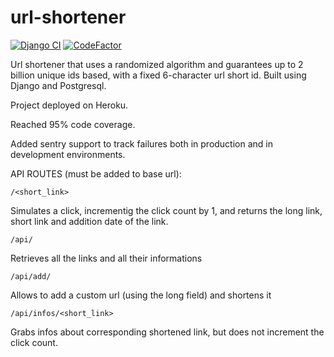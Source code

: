 # url-shortener
[![Django CI](https://github.com/michelececcacci/url-shortener/actions/workflows/django.yml/badge.svg)](https://github.com/michelececcacci/url-shortener/actions/workflows/django.yml)
[![CodeFactor](https://www.codefactor.io/repository/github/michelececcacci/url-shortener/badge/main)](https://www.codefactor.io/repository/github/michelececcacci/url-shortener/overview/main)

Url shortener that uses a randomized algorithm and guarantees up to 2 billion unique ids based, with a fixed 6-character url short id. 
Built using Django and Postgresql. 

Project deployed on Heroku. 

Reached 95% code coverage.

Added sentry support to track failures both in production and in development environments. 

API ROUTES (must be added to base url):
```
/<short_link>
```
Simulates a click, incrementig the click count by 1, and returns the long link, short link and addition date of the link.
```
/api/
```
Retrieves all the links and all their informations
```
/api/add/
```
Allows to add a custom url (using the long field) and shortens it
```
/api/infos/<short_link>
```
Grabs infos about corresponding shortened link, but does not increment the click count.
